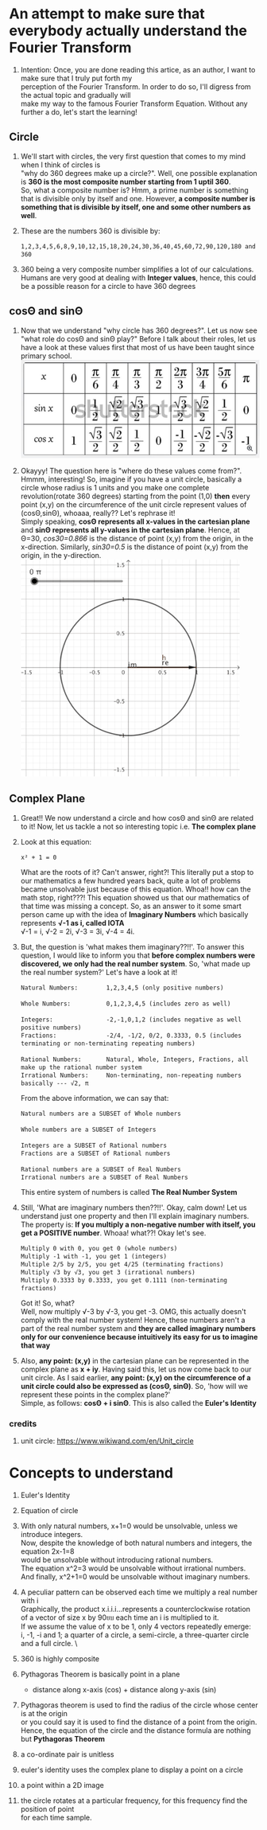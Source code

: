 # An attempt to make sure that everybody actually understand the Fourier Transform

1.	Intention: Once, you are done reading this artice, as an author, I want to make sure that I truly put forth my \
	perception of the Fourier Transform. In order to do so, I'll digress from the actual topic and gradually will \
	make my way to the famous Fourier Transform Equation. Without any further a do, let's start the learning!

## Circle

1.	We'll start with circles, the very first question that comes to my mind when I think of circles is \
	"why do 360 degrees make up a circle?". Well, one possible explanation is **360 is the most composite number starting from 1 uptil 360**.\
	So, what a composite number is? Hmm, a prime number is something that is divisible only by itself and one. However,
	**a composite number is something that is divisible by itself, one and some other numbers as well**. 

2.	These are the numbers 360 is divisible by:
		
		1,2,3,4,5,6,8,9,10,12,15,18,20,24,30,36,40,45,60,72,90,120,180 and 360
		
3.	360 being a very composite number simplifies a lot of our calculations. Humans are very good at dealing with **Integer values**, hence, this could be a possible reason for a circle to have 360 degrees

## cosΘ and sinΘ

1.	Now that we understand "why circle has 360 degrees?". Let us now see "what role do cosΘ and sinΘ play?" Before I talk about their roles, let us have a look at these values first that most of us have been taught since primary school.
	![sin cos values](documentation/images/sin-cos-values.JPG)

2.	Okayyy! The question here is "where do these values come from?". Hmmm, interesting! So, imagine if you have a unit circle, basically a circle whose radius is 1 units and you make one complete revolution(rotate 360 degrees) starting from the point (1,0) **then** every point (x,y) on the circumference of the unit circle represent values of (cosΘ,sinΘ), whoaaa, really?? Let's rephrase it! \
	Simply speaking, **cosΘ represents all x-values in the cartesian plane** and **sinΘ represents all y-values in the cartesian plane**. Hence, at Θ=30, *cos30=0.866* is the distance of point (x,y) from the origin, in the x-direction. Similarly, *sin30=0.5* is the distance of point (x,y) from the origin, in the y-direction.
	![unit circle](documentation/images/unit-circle.gif)

## Complex Plane

1.	Great!! We now understand a circle and how cosΘ and sinΘ are related to it! Now, let us tackle a not so interesting topic i.e. **The complex plane**
2.	Look at this equation:
		
		x² + 1 = 0
		
	What are the roots of it? Can't answer, right?! This literally put a stop to our mathematics a few hundred years back, quite a lot of problems became unsolvable just because of this equation. Whoa!! how can the math stop, right???! This equation showed us that our mathematics of that time was missing a concept. So, as an answer to it some smart person came up with the idea of **Imaginary Numbers** which basically represents **√-1 as i, called IOTA** \
	√-1 = i, √-2 = 2i, √-3 = 3i, √-4 = 4i.
3.	But, the question is 'what makes them imaginary??!!'. To answer this question, I would like to inform you that **before complex numbers were discovered, we only had the real number system**. So, 'what made up the real number system?' Let's have a look at it!
	
		Natural Numbers: 		1,2,3,4,5 (only positive numbers)
		
		Whole Numbers: 			0,1,2,3,4,5 (includes zero as well)
		
		Integers:				-2,-1,0,1,2	(includes negative as well positive numbers)
		Fractions:				-2/4, -1/2, 0/2, 0.3333, 0.5 (includes terminating or non-terminating repeating numbers)
		
		Rational Numbers:		Natural, Whole, Integers, Fractions, all make up the rational number system
		Irrational Numbers:		Non-terminating, non-repeating numbers basically --- √2, π
		
	From the above information, we can say that:
		
		Natural numbers are a SUBSET of Whole numbers
		
		Whole numbers are a SUBSET of Integers
		
		Integers are a SUBSET of Rational numbers
		Fractions are a SUBSET of Rational numbers
		
		Rational numbers are a SUBSET of Real Numbers
		Irrational numbers are a SUBSET of Real Numbers

	This entire system of numbers is called **The Real Number System**
	
4.	Still, 'What are imaginary numbers then??!!'. Okay, calm down! Let us understand just one property and then I'll explain imaginary numbers.
	The property is: **If you multiply a non-negative number with itself, you get a POSITIVE number**. Whoaa! what??! Okay let's see. 
	
		Multiply 0 with 0, you get 0 (whole numbers)
		Multiply -1 with -1, you get 1 (integers)
		Multiple 2/5 by 2/5, you get 4/25 (terminating fractions)
		Multiply √3 by √3, you get 3 (irrational numbers)
		Multiply 0.3333 by 0.3333, you get 0.1111 (non-terminating fractions)
		
	Got it! So, what?\
	Well, now multiply √-3 by √-3, you get -3. OMG, this actually doesn't comply with the real number system!
	Hence, these numbers aren't a part of the real number system and **they are called imaginary numbers only for our convenience because intuitively its easy for us to imagine that way**

5.	Also, **any point: (x,y)** in the cartesian plane can be represented in the complex plane as **x + iy**. Having said this, let us now come back to our unit circle. As I said earlier, **any point: (x,y) on the circumference of a unit circle could also be expressed as (cosΘ, sinΘ)**. So, 'how will we represent these points in the complex plane?' \
	Simple, as follows: **cosΘ + i sinΘ**. This is also called the **Euler's Identity**

### credits

1.	unit circle: https://www.wikiwand.com/en/Unit_circle






























# Concepts to understand

1.	Euler's Identity

2.	Equation of circle

3.	With only natural numbers, x+1=0 would be unsolvable, unless we introduce integers. \
	Now, despite the knowledge of both natural numbers and integers, the equation 2x-1=8 \
	would be unsolvable without introducing rational numbers. \
	The equation x^2=3 would be unsolvable without irrational numbers. \
	And finally, x^2+1=0 would be unsolvable without imaginary numbers.

4.	A peculiar pattern can be observed each time we multiply a real number with i \
	Graphically, the product x.i.i.i...represents a counterclockwise rotation \
	of a vector of size x by 90ยบ each time an i is multiplied to it. \
	If we assume the value of x to be 1, only 4 vectors repeatedly emerge: \
	i, -1, -i and 1; a quarter of a circle, a semi-circle, a three-quarter circle and a full circle. \
	
5.	360 is highly composite

6.	Pythagoras Theorem is basically point in a plane
	-	distance along x-axis (cos) + distance along y-axis (sin)
	
7.	Pythagoras theorem is used to find the radius of the circle whose center is at the origin \
	or you could say it is used to find the distance of a point from the origin. \
	Hence, the equation of the circle and the distance formula are nothing but **Pythagoras Theorem**




1.	a co-ordinate pair is unitless

2.	euler's identity uses the complex plane to display a point on a circle

3.	a point within a 2D image 

4. 	the circle rotates at a particular frequency, for this frequency find the position of point \
	for each time sample.